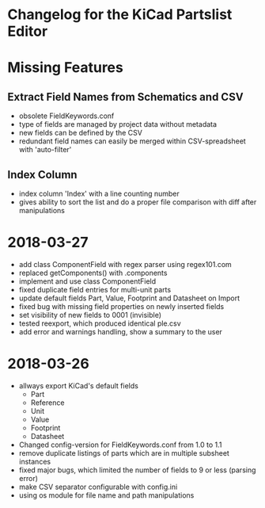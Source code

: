 Changelog for the KiCad Partslist Editor
========================================

# Missing Features
## Extract Field Names from Schematics and CSV
* obsolete FieldKeywords.conf
* type of fields are managed by project data without metadata
* new fields can be defined by the CSV
* redundant field names can easily be merged within CSV-spreadsheet with 'auto-filter'

## Index Column
* index column 'Index' with a line counting number
* gives ability to sort the list and do a proper file comparison with diff after manipulations


# 2018-03-27
* add class ComponentField with regex parser using regex101.com
* replaced getComponents() with .components
* implement and use class ComponentField
* fixed duplicate field entries for multi-unit parts
* update default fields Part, Value, Footprint and Datasheet on Import
* fixed bug with missing field properties on newly inserted fields
* set visibility of new fields to 0001 (invisible)
* tested reexport, which produced identical ple.csv
* add error and warnings handling, show a summary to the user

# 2018-03-26
* allways export KiCad's default fields
  * Part
  * Reference
  * Unit
  * Value
  * Footprint
  * Datasheet
* Changed config-version for FieldKeywords.conf from 1.0 to 1.1
* remove duplicate listings of parts which are in multiple subsheet instances
* fixed major bugs, which limited the number of fields to 9 or less (parsing error)
* make CSV separator configurable with config.ini
* using os module for file name and path manipulations

